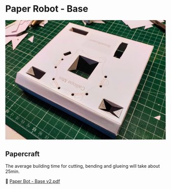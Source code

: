 # Paper Robot - Base

![Example of paper robot base](paper_robot_base.jpg)

## Papercraft

The average building time for cutting, bending and glueing will take about 25min.

📄 [Paper Bot - Base v2.pdf](papercraft/Paper%20Bot%20-%20Base%20v2.pdf)
